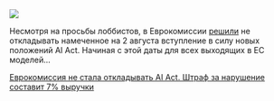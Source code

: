 <!--2025-07-04 14:07:23-->
<div class="yb">
  <div class="rss habr"><img src="https://habrastorage.org/getpro/habr/upload_files/d2b/58f/4a2/d2b58f4a21f59f416e939895c25514e0.jpg" /><p>Несмотря на просьбы лоббистов, в Еврокомиссии <a href="https://www.computerworld.com/article/4017457/eu-ai-compliance-guide-may-be-delayed-until-late-2025-commission-says.html" rel="noopener noreferrer nofollow">решили</a> не откладывать намеченное на 2 августа вступление в силу новых положений AI Act. Начиная с этой даты для всех выходящих в ЕС моделей... <p class="titl"><a href="https://habr.com/ru/news/925068/?utm_source=habrahabr&utm_medium=rss&utm_campaign=925068">Еврокомиссия не стала откладывать AI Act. Штраф за нарушение составит 7% выручки</a></p></div>
</div>
